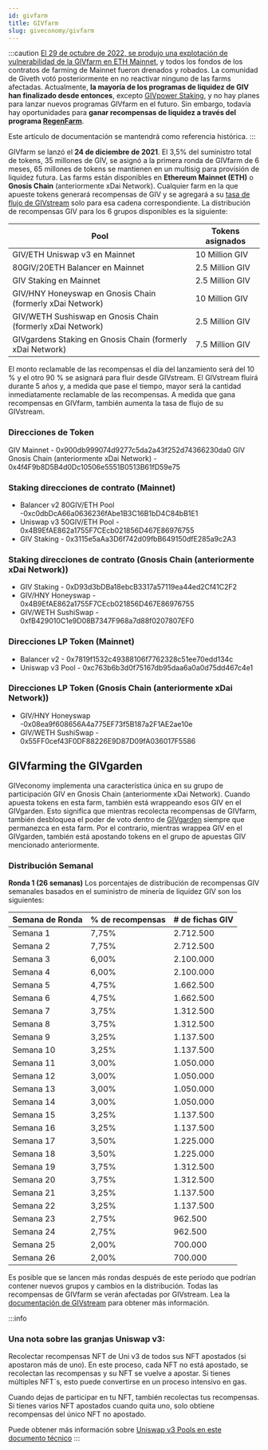 ```yaml
---
id: givfarm
title: GIVfarm
slug: giveconomy/givfarm
---
```



:::caution 
[El 29 de octubre de 2022, se produjo una explotación de vulnerabilidad de la GIVfarm en ETH Mainnet](https://twitter.com/Givethio/status/1591431388271677440), y todos los fondos de los contratos de farming de Mainnet fueron drenados y robados. La comunidad de Giveth votó posteriormente en no reactivar ninguno de las farms afectadas. Actualmente, **la mayoría de los programas de liquidez de GIV han finalizado desde entonces**, excepto [GIVpower Staking](./GIVpower.md#apr-en-la-givfarm), y no hay planes para lanzar nuevos programas GIVfarm en el futuro. Sin embargo, todavía hay oportunidades para **ganar recompensas de liquidez a través del programa [RegenFarm](./regenfarms.md)**.

Este artículo de documentación se mantendrá como referencia histórica.
:::

GIVfarm se lanzó el **24 de diciembre de 2021**. El 3,5% del suministro total de tokens, 35 millones de GIV, se asignó a la primera ronda de GIVfarm de 6 meses, 65 millones de tokens se mantienen en un multisig para provisión de liquidez futura. Las farms están disponibles en **Ethereum Mainnet (ETH)** o **Gnosis Chain** (anteriormente xDai Network). Cualquier farm en la que apueste tokens generará recompensas de GIV y se agregará a su [tasa de flujo de GIVstream](/es/giveconomy/givstream) solo para esa cadena correspondiente. La distribución de recompensas GIV para los 6 grupos disponibles es la siguiente:

| Pool                          | Tokens asignados |
| ----------------------------- | ---------------- |
| GIV/ETH Uniswap v3 en Mainnet | 10 Million GIV   |
|80GIV/20ETH Balancer en Mainnet|2.5 Million GIV|
|GIV Staking en Mainnet|2.5 Million GIV|
|GIV/HNY Honeyswap en Gnosis Chain (formerly xDai Network)|10 Million GIV|
|GIV/WETH Sushiswap en Gnosis Chain (formerly xDai Network)|2.5 Million GIV|
|GIVgardens Staking en Gnosis Chain (formerly xDai Network)|7.5 Million GIV|



El monto reclamable de las recompensas el día del lanzamiento será del 10 % y el otro 90 % se asignará para fluir desde GIVstream. El GIVstream fluirá durante 5 años y, a medida que pase el tiempo, mayor será la cantidad inmediatamente reclamable de las recompensas. A medida que gana recompensas en GIVfarm, también aumenta la tasa de flujo de su GIVstream.

### Direcciones de Token
GIV Mainnet - 0x900db999074d9277c5da2a43f252d74366230da0
GIV Gnosis Chain (anteriormente xDai Network) - 0x4f4F9b8D5B4d0Dc10506e5551B0513B61fD59e75

### Staking direcciones de contrato (Mainnet)
- Balancer v2 80GIV/ETH Pool -0xc0dbDcA66a0636236fAbe1B3C16B1bD4C84bB1E1
- Uniswap v3 50GIV/ETH Pool - 0x4B9EfAE862a1755F7CEcb021856D467E86976755
- GIV Staking  - 0x3115e5aAa3D6f742d09fbB649150dfE285a9c2A3
### Staking direcciones de contrato (Gnosis Chain (anteriormente xDai Network))
- GIV Staking - 0xD93d3bDBa18ebcB3317a57119ea44ed2Cf41C2F2
- GIV/HNY Honeyswap - 0x4B9EfAE862a1755F7CEcb021856D467E86976755
- GIV/WETH SushiSwap -  0xfB429010C1e9D08B7347F968a7d88f0207807EF0

### Direcciones LP Token (Mainnet)
- Balancer v2 - 0x7819f1532c49388106f7762328c51ee70edd134c
- Uniswap v3 Pool - 0xc763b6b3d0f75167db95daa6a0a0d75dd467c4e1
### Direcciones LP Token (Gnosis Chain (anteriormente xDai Network))
- GIV/HNY Honeyswap -0x08ea9f608656A4a775EF73f5B187a2F1AE2ae10e
- GIV/WETH SushiSwap -  0x55FF0cef43F0DF88226E9D87D09fA036017F5586

## GIVfarming the GIVgarden
GIVeconomy implementa una característica única en su grupo de participación GIV en Gnosis Chain (anteriormente xDai Network). Cuando apuesta tokens en esta farm, también está wrappeando esos GIV en el GIVgarden. Esto significa que mientras recolecta recompensas de GIVfarm, también desbloquea el poder de voto dentro de [GIVgarden](https://gardens.1hive.org/#/xdai/garden/0xb25f0ee2d26461e2b5b3d3ddafe197a0da677b98) siempre que permanezca en esta farm. Por el contrario, mientras wrappea GIV en el GIVgarden, también está apostando tokens en el grupo de apuestas GIV mencionado anteriormente.

### Distribución Semanal

**Ronda 1 (26 semanas)** Los porcentajes de distribución de recompensas GIV semanales basados en el suministro de minería de liquidez GIV son los siguientes:

| Semana de Ronda | % de recompensas | # de fichas GIV |
| -------------   | ------------     | ---------------- |
| Semana 1        | 7,75%            | 2.712.500 |
| Semana 2        | 7,75%            | 2.712.500 |
| Semana 3        | 6,00%            | 2.100.000 |
| Semana 4        | 6,00%            | 2.100.000 |
| Semana 5        | 4,75%            | 1.662.500 |
| Semana 6        | 4,75%            | 1.662.500 |
| Semana 7        | 3,75%            | 1.312.500 |
| Semana 8        | 3,75%            | 1.312.500 |
| Semana 9        | 3,25%            | 1.137.500 |
| Semana 10       | 3,25%            | 1.137.500 |
| Semana 11       | 3,00%            | 1.050.000 |
| Semana 12       | 3,00%            | 1.050.000 |
| Semana 13       | 3,00%            | 1.050.000 |
| Semana 14       | 3,00%            | 1.050.000 |
| Semana 15       | 3,25%            | 1.137.500 |
| Semana 16       | 3,25%            | 1.137.500 |
| Semana 17       | 3,50%            | 1.225.000 |
| Semana 18       | 3,50%            | 1.225.000 |
| Semana 19       | 3,75%            | 1.312.500 |
| Semana 20       | 3,75%            | 1.312.500 |
| Semana 21       | 3,25%            | 1.137.500 |
| Semana 22       | 3,25%            | 1.137.500 |
| Semana 23       | 2,75%            | 962.500 |
| Semana 24       | 2,75%            | 962.500 |
| Semana 25       | 2,00%            | 700.000 |
| Semana 26       | 2,00%            | 700.000 |



Es posible que se lancen más rondas después de este período que podrían contener nuevos grupos y cambios en la distribución. Todas las recompensas de GIVfarm se verán afectadas por GIVstream. Lea la [documentación de GIVstream](/es/giveconomy/givstream) para obtener más información.


:::info
### Una nota sobre las granjas Uniswap v3:
Recolectar recompensas NFT de Uni v3 de todos sus NFT apostados (si apostaron más de uno). En este proceso, cada NFT no está apostado, se recolectan las recompensas y su NFT se vuelve a apostar. Si tienes múltiples NFT´s, esto puede convertirse en un proceso intensivo en gas.

Cuando dejas de participar en tu NFT, también recolectas tus recompensas. Si tienes varios NFT apostados cuando quita uno, solo obtiene recompensas del único NFT no apostado.

Puede obtener más información sobre [Uniswap v3 Pools en este documento técnico](https://uniswap.org/whitepaper-v3.pdf)
:::
